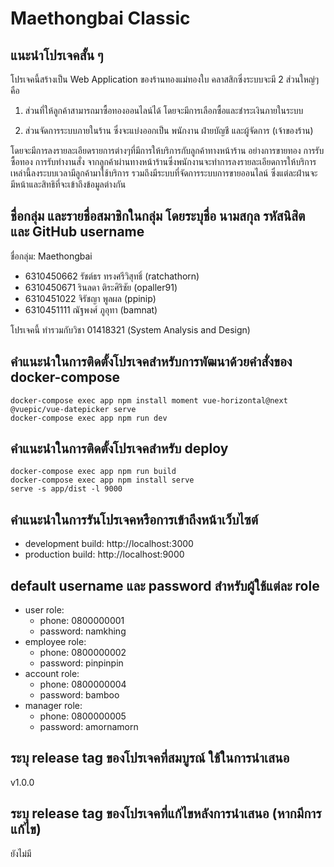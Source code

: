 # Maethongbai Classic

## แนะนำโปรเจคสั้น ๆ
โปรเจคนี้สร้างเป็น Web Application ของร้านทองแม่ทองใบ คลาสสิกซึ่งระบบจะมี 2 ส่วนใหญ่ๆ คือ

1. ส่วนที่ให้ลูกค้าสามารถมาซื้อทองออนไลน์ได้ โดยจะมีการเลือกซื้อและชำระเงินภายในระบบ

2. ส่วนจัดการระบบภายในร้าน ซึ่งจะแบ่งออกเป็น พนักงาน ฝ่ายบัญชี และผู้จัดการ (เจ้าของร้าน) 

โดยจะมีการลงรายละเอียดรายการต่างๆที่มีการให้บริการกับลูกค้าทางหน้าร้าน อย่างการขายทอง การรับซื้อทอง การรับทำงานสั่ง จากลูกค้าผ่านทางหน้าร้านซึ่งพนักงานจะทำการลงรายละเอียดการให้บริการเหล่านี้ลงระบบเวลามีลูกค้ามาใช้บริการ รวมถึงมีระบบที่จัดการระบบการขายออนไลน์ ซึ่งแต่ละฝ่านจะมีหน้าและสิทธิที่จะเข้าถึงข้อมูลต่างกัน

## ชื่อกลุ่ม และรายชื่อสมาชิกในกลุ่ม โดยระบุชื่อ นามสกุล รหัสนิสิต และ GitHub username

ชื่อกลุ่ม: Maethongbai

- 6310450662 รัชต์ธร ทรงศรีวิสุทธิ์ (ratchathorn)
- 6310450671 รินลดา ติระศิริชัย (opaller91)
- 6310451022 จิรัชญา พูลผล (ppinip)
- 6310451111 ณัฐพงศ์ ภูอุทา (bamnat)

โปรเจคนี้ ทํารวมกับวิชา 01418321 (System Analysis and Design)

## คำแนะนำในการติดตั้งโปรเจคสำหรับการพัฒนาด้วยคำสั่งของ docker-compose
```
docker-compose exec app npm install moment vue-horizontal@next @vuepic/vue-datepicker serve
docker-compose exec app npm run dev
```

## คำแนะนำในการติดตั้งโปรเจคสำหรับ deploy
```
docker-compose exec app npm run build
docker-compose exec app npm install serve
serve -s app/dist -l 9000
```

## คำแนะนำในการรันโปรเจคหรือการเข้าถึงหน้าเว็บไซต์
- development build: http://localhost:3000
- production build: http://localhost:9000

## default username และ password สำหรับผู้ใช้แต่ละ role
- user role:
    - phone: 0800000001
    - password: namkhing
- employee role:
    - phone: 0800000002
    - password: pinpinpin
- account role:
    - phone: 0800000004
    - password: bamboo
- manager role:
    - phone: 0800000005
    - password: amornamorn

## ระบุ release tag ของโปรเจคที่สมบูรณ์ ใช้ในการนำเสนอ
v1.0.0

## ระบุ release tag ของโปรเจคที่แก้ไขหลังการนำเสนอ (หากมีการแก้ไข)
ยังไม่มี
